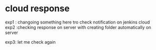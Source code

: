 # cloud response

exp1 : changoing something here tro check notification on jenkins cloud
exp2 :checking response on server with creating folder automatically on server

exp3: let me check again
